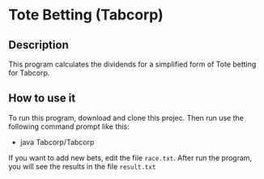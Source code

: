 # Tote Betting (Tabcorp)

## Description
This program calculates the dividends for a simplified form of Tote betting for Tabcorp.

## How to use it
To run this program, download and clone this projec. Then run use the following command prompt like this:

- java Tabcorp/Tabcorp

If you want to add new bets, edit the file `race.txt`. After run the program, you will see the results in the file `result.txt`
